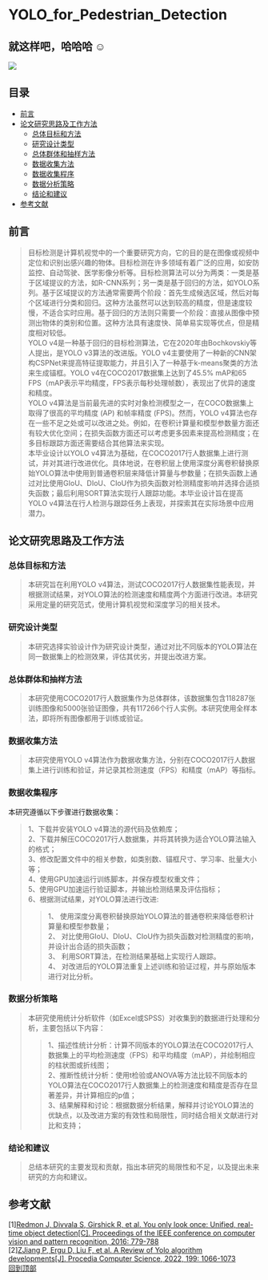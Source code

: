 # YOLO_for_Pedestrian_Detection  

## **就这样吧，哈哈哈**	:relaxed:  

![](https://img.shields.io/badge/author-Picaun-orange)

## 目录  
 - [前言](#前言)
 - [论文研究思路及工作方法](#论文研究思路及工作方法)
    - [总体目标和方法](#总体目标和方法)
    - [研究设计类型](#研究设计类型)
    - [总体群体和抽样方法](#总体群体和抽样方法)
    - [数据收集方法](#数据收集方法)
    - [数据收集程序](#数据收集程序)
    - [数据分析策略](#数据分析策略)
    - [结论和建议](#结论和建议)  
 - [参考文献](#参考文献)
    
## 前言  
>目标检测是计算机视觉中的一个重要研究方向，它的目的是在图像或视频中定位和识别出感兴趣的物体。目标检测在许多领域有着广泛的应用，如安防监控、自动驾驶、医学影像分析等。目标检测算法可以分为两类：一类是基于区域提议的方法，如R-CNN系列；另一类是基于回归的方法，如YOLO系列。基于区域提议的方法通常需要两个阶段：首先生成候选区域，然后对每个区域进行分类和回归。这种方法虽然可以达到较高的精度，但是速度较慢，不适合实时应用。基于回归的方法则只需要一个阶段：直接从图像中预测出物体的类别和位置。这种方法具有速度快、简单易实现等优点，但是精度相对较低。  
YOLO v4是一种基于回归的目标检测算法，它在2020年由Bochkovskiy等人提出，是YOLO v3算法的改进版。YOLO v4主要使用了一种新的CNN架构CSPNet来提高特征提取能力，并且引入了一种基于k-means聚类的方法来生成锚框。YOLO v4在COCO2017数据集上达到了45.5% mAP和65 FPS（mAP表示平均精度，FPS表示每秒处理帧数），表现出了优异的速度和精度。  
YOLO v4算法是当前最先进的实时对象检测模型之一，在COCO数据集上取得了很高的平均精度 (AP) 和帧率精度 (FPS)。然而，YOLO v4算法也存在一些不足之处或可以改进之处。例如，在卷积计算量和模型参数量方面还有较大优化空间；在损失函数方面还可以考虑更多因素来提高检测精度；在多目标跟踪方面还需要结合其他算法来实现。  
本毕业设计以YOLO v4算法为基础，在COCO2017行人数据集上进行测试，并对其进行改进优化。具体地说，在卷积层上使用深度分离卷积替换原始YOLO算法中使用到普通卷积层来降低计算量与参数量；在损失函数上通过对比使用GIoU、DIoU、CIoU作为损失函数对检测精度影响并选择合适损失函数；最后利用SORT算法实现行人跟踪功能。本毕业设计旨在提高YOLO v4算法在行人检测与跟踪任务上表现，并探索其在实际场景中应用潜力。

## 论文研究思路及工作方法  
### 总体目标和方法  
>本研究旨在利用YOLO v4算法，测试COCO2017行人数据集性能表现，并根据测试结果，对YOLO算法的检测速度和精度两个方面进行改进。本研究采用定量的研究范式，使用计算机视觉和深度学习的相关技术。  

### 研究设计类型  
>本研究选择实验设计作为研究设计类型，通过对比不同版本的YOLO算法在同一数据集上的检测效果，评估其优劣，并提出改进方案。  

### 总体群体和抽样方法  
>本研究使用COCO2017行人数据集作为总体群体，该数据集包含118287张训练图像和5000张验证图像，共有117266个行人实例。本研究使用全样本法，即将所有图像都用于训练或验证。  

### 数据收集方法  
>本研究使用YOLO v4算法作为数据收集方法，分别在COCO2017行人数据集上进行训练和验证，并记录其检测速度（FPS）和精度（mAP）等指标。  

### 数据收集程序  
本研究遵循以下步骤进行数据收集：  
>1、下载并安装YOLO v4算法的源代码及依赖库；  
2、下载并解压COCO2017行人数据集，并将其转换为适合YOLO算法输入的格式；  
3、修改配置文件中的相关参数，如类别数、锚框尺寸、学习率、批量大小等；  
4、使用GPU加速运行训练脚本，并保存模型权重文件；  
5、使用GPU加速运行验证脚本，并输出检测结果及评估指标；  
6、根据测试结果，对YOLO算法进行改进:  
>>1、 使用深度分离卷积替换原始YOLO算法的普通卷积来降低卷积计算量和模型参数量；  
2、 对比使用GIoU、DIoU、CIoU作为损失函数对检测精度的影响，并设计出合适的损失函数；  
3、 利用SORT算法，在检测结果基础上实现行人跟踪。  
4、 对改进后的YOLO算法重复上述训练和验证过程，并与原始版本进行对比分析。  

### 数据分析策略  
>本研究使用统计分析软件（如Excel或SPSS）对收集到的数据进行处理和分析，主要包括以下内容：  
>>1、描述性统计分析：计算不同版本的YOLO算法在COCO2017行人数据集上的平均检测速度（FPS）和平均精度（mAP），并绘制相应的柱状图或折线图；  
2、推断性统计分析：使用t检验或ANOVA等方法比较不同版本的YOLO算法在COCO2017行人数据集上的检测速度和精度是否存在显著差异，并计算相应的p值；  
3、结果解释和讨论：根据数据分析结果，解释并讨论YOLO算法的优缺点，以及改进方案的有效性和局限性，同时结合相关文献进行对比和支持；  

### 结论和建议  
>总结本研究的主要发现和贡献，指出本研究的局限性和不足，以及提出未来研究的方向和建议。  

## 参考文献
[1][Redmon J, Divvala S, Girshick R, et al. You only look once: Unified, real-time object detection[C]. Proceedings of the IEEE conference on computer vision and pattern recognition, 2016: 779-788](https://arxiv.org/pdf/1506.02640.pdf "You only look once: Unified, real-time object detection")  
[2][ZJiang P, Ergu D, Liu F, et al. A Review of Yolo algorithm developments[J]. Procedia Computer Science, 2022, 199: 1066-1073](https://pdf.sciencedirectassets.com/280203/1-s2.0-S1877050922X00021/1-s2.0-S1877050922001363/main.pdf?X-Amz-Security-Token=IQoJb3JpZ2luX2VjENf%2F%2F%2F%2F%2F%2F%2F%2F%2F%2FwEaCXVzLWVhc3QtMSJHMEUCIQDb5remvZVhCZc5XSYxKtjRzEf0XjWztUpobNypmO3oAwIgD%2BVubCdQRyMyjbZpfRfa5%2ByPmVWYcT4fsTYPqn5YEigqvAUIkP%2F%2F%2F%2F%2F%2F%2F%2F%2F%2FARAFGgwwNTkwMDM1NDY4NjUiDGd%2BtUPcT7sJuNBAlSqQBV0RBxWdeH%2BNiwxWXo8VcLflNW7halzr2PHgG6Epmi%2BKkncm9aN1yhcs%2FjW%2FvXT%2FtGRUvox6CCHfTmHfHL7QXoa9aUSQQh6rY%2BFy3nJs1UETs57vNlkEQr%2Bk%2FrQ67tppNoQO8IlEtCPjJrIx0UCZqsISblnXUVGW5aeVZy4RPAOHFNShSrGuChSRtj1rJFa8pQwVUI%2FdACxye2rN04gXwmZDxTsL7d3%2Bdb7pQHRZjsDkH7QMkePzCeHndVXMXN5E1Is7uCTWfRUGGVwC1HZPZBCmM6AIn1%2B4X0UXSGTk8WTmurJ3oqxEJfs1lTOCYcTNqmMeavxUi1QDvgfMNKKWIU2K7sGlSVhQZkmAZ5o8%2B23Wlr6xgnsOiRai8LvZdBuaNbRze%2Fg3VOL%2FU6qyDBoxoTmAGOJ0iGJuCLAdx1hVfwoKGg3QbTm18yfZ9MmR7hecPHDlFHjz2JdoJsYKgV4LZQybBsrWFVGMf08uw0KW3%2BQUhOhXYU2UeCLz%2FWyunaRiGg28lWxqkrEyDvmxEzO8iJH0egebMfKt5Eaulma1gDnLdU1Nc%2Fj%2BXLJIV9I1mKOtXSnb3nVwWUmz1W1CNSIWTZaFBCkEW8mnYEKsVThvHKtMRn7YKyDUSW9a0128jnH82Np25FXNO5VVYwMyEBmC4qVRY5vCgFgd1ruwEk0EXFX%2BVWQVkVnTtgoAj3UCnGvt0FU13Qbdv6z6LQ8%2Fv24MVoT6yc0jC6KhaJz0FvhyyrREY1hVX42xW8YuRYi5Jd7leN%2FF9u8q9D6rIX42ADiluMorTgh%2FVesTCMhcdwOE5CwQCPNp74R4sGIiLyUOojfJUobBi92huzog%2BTfP1GVPqZbLpxwaHB2yujlcGaLAGcO2MJGfsqAGOrEB3ijHFB0YTmvlfxYfBPyCVm%2F%2F9d4ZKltJfObOiuGxI0Dx3HWVXCfGulkKS3S%2FFy3%2BPtSP3XNyXQ2rMRu1AjbwQ28i8gxu%2BNI3lsvwgORd3K6v2yvabc%2Buuhvyufv50%2BzhObGxvAwA9Myb4owLaJU7NlrhTyXAqh6gbVRe%2FiaDyt6UVlCZCKpueLPysCiiiX5ZINzWLCJfmpOo7YerLadrJgajykehkuzNmLvTBR3UdVr6&X-Amz-Algorithm=AWS4-HMAC-SHA256&X-Amz-Date=20230311T152442Z&X-Amz-SignedHeaders=host&X-Amz-Expires=300&X-Amz-Credential=ASIAQ3PHCVTYSVHIXWWH%2F20230311%2Fus-east-1%2Fs3%2Faws4_request&X-Amz-Signature=6bf0de080caf585677d943ef22725c7c8b558108ab307c68e61d455bc984b48b&hash=945591910a8141c899f1b5c3ef5e86f1c43b153f6987426fc368e4ad60529360&host=68042c943591013ac2b2430a89b270f6af2c76d8dfd086a07176afe7c76c2c61&pii=S1877050922001363&tid=spdf-d58c47a6-6ae4-43c3-99a9-53baf1f63ebc&sid=24a04356791ad14c3a1b3c445ba161d7573agxrqa&type=client&tsoh=d3d3LnNjaWVuY2VkaXJlY3QuY29t&ua=0f115705535a060b5407&rr=7a64ce4f1cc62efd&cc=us "A Review of Yolo algorithm developments[J]. Procedia Computer Science")  
[回到顶部](#readme)
